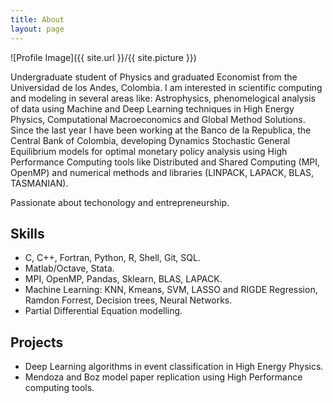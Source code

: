 ```yaml
---
title: About
layout: page
---
```

![Profile Image]({{ site.url }}/{{ site.picture }})

<p>Undergraduate student of Physics and graduated Economist from the Universidad de los Andes, Colombia. I am interested in scientific computing and modeling in several areas like: Astrophysics, phenomelogical analysis of data using Machine and Deep Learning techniques in High Energy Physics, Computational Macroeconomics and Global Method Solutions. Since the last year I have been working at the Banco de la Republica, the Central Bank of Colombia, developing Dynamics Stochastic General Equilibrium models for optimal monetary policy analysis using High Performance Computing tools like Distributed and Shared Computing (MPI, OpenMP) and numerical methods and libraries (LINPACK, LAPACK, BLAS, TASMANIAN).</p>

<p> Passionate about techonology and entrepreneurship.</p>

<h2> Skills</h2>
<ul class="skill-list">
	<li>C, C++, Fortran, Python, R, Shell, Git, SQL.</li>
	<li>Matlab/Octave, Stata.</li>
	<li>MPI, OpenMP, Pandas, Sklearn, BLAS, LAPACK.</li>
	<li>Machine Learning: KNN, Kmeans, SVM, LASSO and RIGDE Regression, Ramdon Forrest, Decision trees, Neural Networks.</li>
	<li>Partial Differential Equation modelling.</li>
</ul>

<h2>Projects</h2>
<ul class="skill-list">
	<li>Deep Learning algorithms in event classification in High Energy Physics.</li>
	<li>Mendoza and Boz model paper replication using High Performance computing tools.</li>
</ul>
